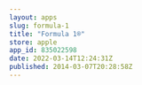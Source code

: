 ```yaml
---
layout: apps
slug: formula-1
title: "Formula 1®"
store: apple
app_id: 835022598
date: 2022-03-14T12:24:31Z
published: 2014-03-07T20:28:58Z
---
```

